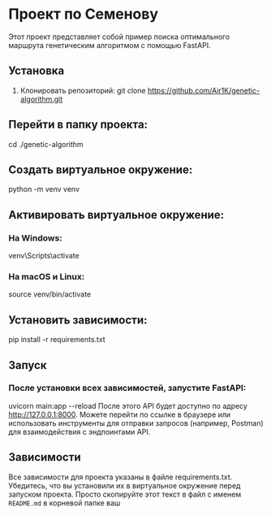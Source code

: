 # Проект по Семенову

Этот проект представляет собой пример поиска оптимального маршрута генетическим алгоритмом с помощью FastAPI.

## Установка

1. Клонировать репозиторий:
git clone https://github.com/Air1K/genetic-algorithm.git

## Перейти в папку проекта:
cd ./genetic-algorithm

## Создать виртуальное окружение:
python -m venv venv

## Активировать виртуальное окружение:
### На Windows:
venv\Scripts\activate

### На macOS и Linux:
source venv/bin/activate

## Установить зависимости:
pip install -r requirements.txt

## Запуск
### После установки всех зависимостей, запустите FastAPI:
uvicorn main:app --reload
После этого API будет доступно по адресу http://127.0.0.1:8000. Можете перейти по ссылке в браузере или использовать инструменты для отправки запросов (например, Postman) для взаимодействия с эндпоинтами API.

## Зависимости
Все зависимости для проекта указаны в файле requirements.txt. Убедитесь, что вы установили их в виртуальное окружение перед запуском проекта.
Просто скопируйте этот текст в файл с именем `README.md` в корневой папке ваш
